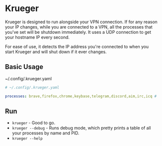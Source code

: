 # Krueger

Krueger is designed to run alongside your VPN connection.
If for any reason your IP changes, while you are connected to a VPN,
all the processes that you've set will be shutdown immediately.
It uses a UDP connection to get your hostname IP every second.

For ease of use, it detects the IP address you're connected to when you start Krueger and will shut down if it ever changes.

## Basic Usage
~/.config/.krueger.yaml
```yaml
# ~/.config/.krueger.yaml

processes: brave,firefox,chrome,keybase,telegram,discord,aim,irc,icq # add as many process names here as you want
```

## Run
- `krueger` - Good to go.
- `krueger --debug` - Runs debug mode, which pretty prints a table of all your processes by name and PID.
- `krueger --help`
